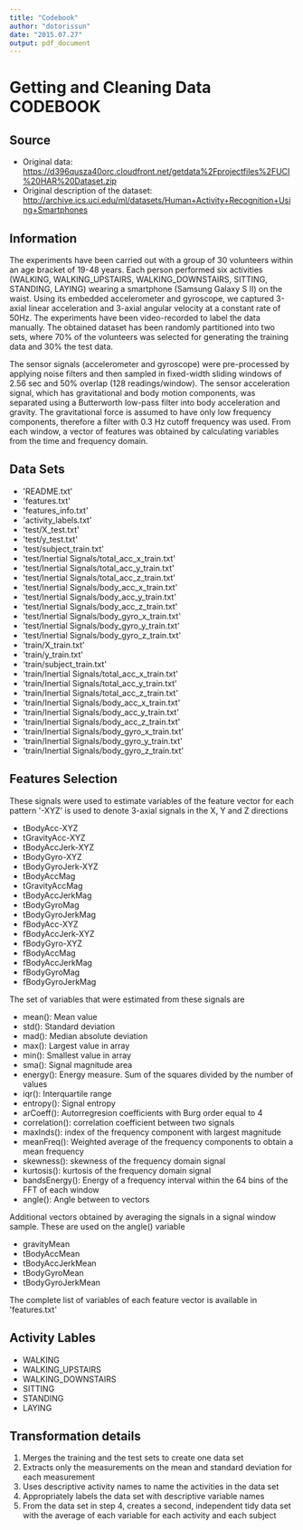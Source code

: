 ```yaml
---
title: "Codebook"
author: "dotorissun"
date: "2015.07.27"
output: pdf_document
---
```


# Getting and Cleaning Data CODEBOOK

## Source

* Original data: https://d396qusza40orc.cloudfront.net/getdata%2Fprojectfiles%2FUCI%20HAR%20Dataset.zip
* Original description of the dataset: http://archive.ics.uci.edu/ml/datasets/Human+Activity+Recognition+Using+Smartphones

## Information

The experiments have been carried out with a group of 30 volunteers within an age bracket of 19-48 years. Each person performed six activities (WALKING, WALKING_UPSTAIRS, WALKING_DOWNSTAIRS, SITTING, STANDING, LAYING) wearing a smartphone (Samsung Galaxy S II) on the waist. Using its embedded accelerometer and gyroscope, we captured 3-axial linear acceleration and 3-axial angular velocity at a constant rate of 50Hz. The experiments have been video-recorded to label the data manually. The obtained dataset has been randomly partitioned into two sets, where 70% of the volunteers was selected for generating the training data and 30% the test data.

The sensor signals (accelerometer and gyroscope) were pre-processed by applying noise filters and then sampled in fixed-width sliding windows of 2.56 sec and 50% overlap (128 readings/window). The sensor acceleration signal, which has gravitational and body motion components, was separated using a Butterworth low-pass filter into body acceleration and gravity. The gravitational force is assumed to have only low frequency components, therefore a filter with 0.3 Hz cutoff frequency was used. From each window, a vector of features was obtained by calculating variables from the time and frequency domain.

## Data Sets

* 'README.txt'
* 'features.txt'
* 'features_info.txt'
* 'activity_labels.txt'
* 'test/X_test.txt'
* 'test/y_test.txt'
* 'test/subject_train.txt'
* 'test/Inertial Signals/total_acc_x_train.txt'
* 'test/Inertial Signals/total_acc_y_train.txt'
* 'test/Inertial Signals/total_acc_z_train.txt'
* 'test/Inertial Signals/body_acc_x_train.txt'
* 'test/Inertial Signals/body_acc_y_train.txt'
* 'test/Inertial Signals/body_acc_z_train.txt'
* 'test/Inertial Signals/body_gyro_x_train.txt'
* 'test/Inertial Signals/body_gyro_y_train.txt'
* 'test/Inertial Signals/body_gyro_z_train.txt'
* 'train/X_train.txt'
* 'train/y_train.txt'
* 'train/subject_train.txt'
* 'train/Inertial Signals/total_acc_x_train.txt'
* 'train/Inertial Signals/total_acc_y_train.txt'
* 'train/Inertial Signals/total_acc_z_train.txt'
* 'train/Inertial Signals/body_acc_x_train.txt'
* 'train/Inertial Signals/body_acc_y_train.txt'
* 'train/Inertial Signals/body_acc_z_train.txt'
* 'train/Inertial Signals/body_gyro_x_train.txt'
* 'train/Inertial Signals/body_gyro_y_train.txt'
* 'train/Inertial Signals/body_gyro_z_train.txt'

## Features Selection

These signals were used to estimate variables of the feature vector for each pattern 
'-XYZ' is used to denote 3-axial signals in the X, Y and Z directions

* tBodyAcc-XYZ
* tGravityAcc-XYZ
* tBodyAccJerk-XYZ
* tBodyGyro-XYZ
* tBodyGyroJerk-XYZ
* tBodyAccMag
* tGravityAccMag
* tBodyAccJerkMag
* tBodyGyroMag
* tBodyGyroJerkMag
* fBodyAcc-XYZ
* fBodyAccJerk-XYZ
* fBodyGyro-XYZ
* fBodyAccMag
* fBodyAccJerkMag
* fBodyGyroMag
* fBodyGyroJerkMag

The set of variables that were estimated from these signals are

* mean(): Mean value
* std(): Standard deviation
* mad(): Median absolute deviation 
* max(): Largest value in array
* min(): Smallest value in array
* sma(): Signal magnitude area
* energy(): Energy measure. Sum of the squares divided by the number of values 
* iqr(): Interquartile range 
* entropy(): Signal entropy
* arCoeff(): Autorregresion coefficients with Burg order equal to 4
* correlation(): correlation coefficient between two signals
* maxInds(): index of the frequency component with largest magnitude
* meanFreq(): Weighted average of the frequency components to obtain a mean frequency
* skewness(): skewness of the frequency domain signal 
* kurtosis(): kurtosis of the frequency domain signal 
* bandsEnergy(): Energy of a frequency interval within the 64 bins of the FFT of each window
* angle(): Angle between to vectors

Additional vectors obtained by averaging the signals in a signal window sample. These are used on the angle() variable

* gravityMean
* tBodyAccMean
* tBodyAccJerkMean
* tBodyGyroMean
* tBodyGyroJerkMean

The complete list of variables of each feature vector is available in 'features.txt'

## Activity Lables

* WALKING
* WALKING_UPSTAIRS
* WALKING_DOWNSTAIRS
* SITTING
* STANDING
* LAYING

## Transformation details

1. Merges the training and the test sets to create one data set
2. Extracts only the measurements on the mean and standard deviation for each measurement
3. Uses descriptive activity names to name the activities in the data set
4. Appropriately labels the data set with descriptive variable names
5. From the data set in step 4, creates a second, independent tidy data set with the average of each variable for each activity and each subject



